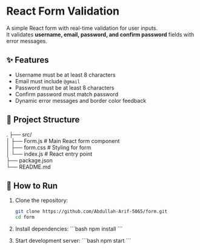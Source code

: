# React Form Validation

A simple React form with real-time validation for user inputs.  
It validates **username, email, password, and confirm password** fields with error messages.

## ✨ Features
- Username must be at least 8 characters
- Email must include `@gmail`
- Password must be at least 8 characters
- Confirm password must match password
- Dynamic error messages and border color feedback

## 📂 Project Structure
.
├── src/  
│   ├── Form.js       # Main React form component  
│   ├── form.css      # Styling for form  
│   └── index.js      # React entry point  
├── package.json  
└── README.md  

## 🚀 How to Run
1. Clone the repository:
   ```bash
   git clone https://github.com/Abdullah-Arif-5065/form.git
   cd form

2. Install dependencies:
   \`\`\`bash
   npm install
   \`\`\`

3. Start development server:
   \`\`\`bash
   npm start
   \`\`\`

